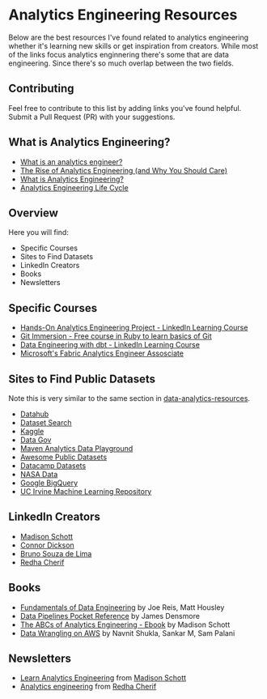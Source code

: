 # Analytics Engineering Resources

Below are the best resources I've found related to analytics engineering whether it's learning new skills or get inspiration from creators. While most of the links focus analytics enginnering there's some that are data engineering. Since there's so much overlap between the two fields.

## Contributing
Feel free to contribute to this list by adding links you've found helpful. Submit a Pull Request (PR) with your suggestions.

## What is Analytics Engineering?

- [What is an analytics engineer?](https://www.kellyjadams.com/post/what-is-an-analytics-engineer)
- [The Rise of Analytics Engineering (and Why You Should Care)](https://youtu.be/Qj1_KgakzqU?si=gO5rKvuHY84KjyJU)
- [What is Analytics Engineering?](https://www.getdbt.com/blog/what-is-analytics-engineering)
- [Analytics Engineering Life Cycle](https://www.getdbt.com/resources/guides/the-analytics-development-lifecycle)

## Overview
Here you will find:

- Specific Courses
- Sites to Find Datasets
- LinkedIn Creators
- Books
- Newsletters

## Specific Courses

- [Hands-On Analytics Engineering Project - LinkedIn Learning Course](https://www.linkedin.com/learning/hands-on-analytics-engineering-project?trk=profile_featured_learning_course&lipi=urn%3Ali%3Apage%3Ad_flagship3_profile_view_base%3BVP3qykzJS%2BeH05NxdZYLLw%3D%3D)
- [Git Immersion - Free course in Ruby to learn basics of Git](https://gitimmersion.com/)
- [Data Engineering with dbt - LinkedIn Learning Course](https://www.linkedin.com/learning/data-engineering-with-dbt/build-your-first-dbt-project?u=57888345)
- [Microsoft's Fabric Analytics Engineer Assosciate](https://learn.microsoft.com/en-us/credentials/certifications/fabric-analytics-engineer-associate/?practice-assessment-type=certification
)

## Sites to Find Public Datasets

Note this is very similar to the same section in [data-analytics-resources](https://github.com/kellyjadams/data-analytics-resources).

- [Datahub](https://datahub.io/collections)
- [Dataset Search](https://datasetsearch.research.google.com/) 
- [Kaggle](https://www.kaggle.com/datasets) 
- [Data Gov](https://data.gov/)
- [Maven Analytics Data Playground](https://www.mavenanalytics.io/data-playground)
- [Awesome Public Datasets](https://github.com/awesomedata/awesome-public-datasets)
- [Datacamp Datasets](https://www.datacamp.com/workspace/datasets)
- [NASA Data](https://data.nasa.gov/)
- [Google BigQuery](https://cloud.google.com/bigquery/docs/sandbox)
- [UC Irvine Machine Learning Repository](https://archive.ics.uci.edu/datasets)

## LinkedIn Creators

- [Madison Schott](https://www.linkedin.com/in/schottmadison/)
- [Connor Dickson](https://www.linkedin.com/in/connordickson2/)
- [Bruno Souza de Lima](https://www.linkedin.com/in/brunoszdl/)
- [Redha Cherif](https://www.linkedin.com/in/redhacherif/)

## Books

- [Fundamentals of Data Engineering](https://a.co/d/drxVkzH) by Joe Reis, Matt Housley 
- [Data Pipelines Pocket Reference](https://a.co/d/ckHnFB3) by James Densmore
- [The ABCs of Analytics Engineering - Ebook](https://madisonmae.gumroad.com/l/learnanalyticsengineering) by Madison Schott
- [Data Wrangling on AWS](https://a.co/d/3zxPxdL) by Navnit Shukla, Sankar M, Sam Palani

## Newsletters 

- [Learn Analytics Engineering](https://learnanalyticsengineering.substack.com/subscribe) from [Madison Schott](https://www.linkedin.com/in/schottmadison/)
- [Analytics engineering](https://redhacherif.substack.com/) from [Redha Cherif](https://www.linkedin.com/in/redhacherif/)
